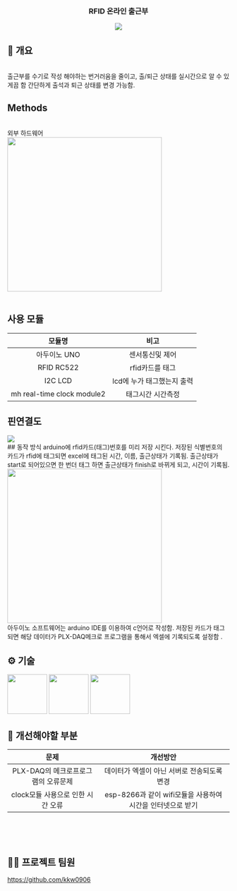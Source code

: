 <div align="center">

### RFID 온라인 출근부

[<img src="https://img.shields.io/badge/프로젝트 기간-2024.12.23~-0000FF?style=flat&logo=&logoColor=white" />]()


</div> 

## 📝 개요
</br>
출근부를 수기로 작성 해야하는 번거러움을 줄이고, 출/퇴근 상태를 실시간으로 알 수 있게끔 함 
간단하게 출석과 퇴근 상태를 변경 가능함.


<br />

## Methods
</br>
외부 하드웨어
</br>
<img width = "350" src="https://github.com/user-attachments/assets/9e4171b6-ce7a-498b-8636-cdeb3c5fd1f4">
</br>
<br />

## 사용 모듈
| 모듈명 | 비고 |
| :-: | :-: |
| 아두이노 UNO | 센서통신및 제어 |
| RFID RC522 | rfid카드를 태그 |
| I2C LCD | lcd에 누가 태그했는지 출력 |
| mh real-time clock module2 | 태그시간 시간측정 |
## 핀연결도
<img src ="https://github.com/user-attachments/assets/84b6ca69-85f5-4296-8bf6-6f0923303a00"/>

<br />
## 동작 방식
arduino에 rfid카드(태그)번호를 미리 저장 시킨다.
저장된 식별번호의 카드가 rfid에 태그되면 excel에 태그된 시간, 이름, 출근상태가 기록됨.
출근상태가 start로 되어있으면 한 번더 태그 하면 출근상태가 finish로 바뀌게 되고, 시간이 기록됨.
<br/>
<img width  = "350" src ="https://github.com/user-attachments/assets/56082451-79b5-4b86-a6dc-82e946b20e9a"/>
<br/>
아두이노 소프트웨어는 arduino IDE를 이용하여 c언어로 작성함.
저장된 카드가 태그되면 해당 데이터가 PLX-DAQ메크로 프로그램을 통해서 엑셀에 기록되도록 설정함 .


<br />

## ⚙ 기술
<div>
<img width="90" src="https://github.com/user-attachments/assets/704e99a9-2f9d-4ece-bbf5-e748c64f9007"/>
<img width="90" src = "https://github.com/user-attachments/assets/9c7d4d3a-be91-434f-a251-bd06df2c5de7"/>
<img width="90" src = "https://github.com/user-attachments/assets/2c204b9b-dfbc-4835-a19b-ae916b875504"/>


<br />

## 🤔 개선해야할 부분
| 문제 | 개선방안 |
| :-: | :-: |
| PLX-DAQ의 메크로프로그램의 오류문제 | 데이터가 엑셀이 아닌 서버로 전송되도록 변경 |
| clock모듈 사용으로 인한 시간 오류 | esp-8266과 같이 wifi모듈을 사용하여 시간을 인터넷으로 받기 |
<br />
<br />


<br />

## 💁‍♂️ 프로젝트 팀원
https://github.com/kkw0906

